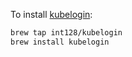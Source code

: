 To install [kubelogin](https://github.com/int128/kubelogin):

```sh
brew tap int128/kubelogin
brew install kubelogin
```
